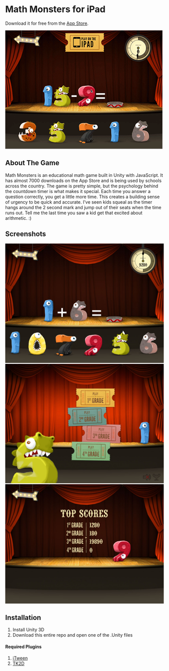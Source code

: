 # Math Monsters for iPad

Download it for free from the [App Store](https://itunes.apple.com/us/app/math-monsters/id499455175?ls=1&mt=8).

![Math Monsters Gif](github/maingif.gif)

## About The Game 
Math Monsters is an educational math game built in Unity with JavaScript. It has almost 7000 downloads on the App Store and is being used by schools across the country. The game is pretty simple, but the psychology behind the countdown timer is what makes it special. Each time you answer a question correctly, you get a little more time. This creates a building sense of urgency to be quick and accurate. I’ve seen kids squeal as the timer hangs around the 2 second mark and jump out of their seats when the time runs out. Tell me the last time you saw a kid get that excited about arithmetic. :) 

## Screenshots

![Math Monsters](github/math-game-interface.jpg)
![Math Monsters Main Menu](github/main-menu.jpg)
![Math Monsters](github/top-scores.jpg)

## Installation

1. Install Unity 3D 
2. Download this entire repo and open one of the .Unity files

#### Required Plugins

1. [iTween](http://itween.pixelplacement.com/index.php)
2. [TK2D](https://www.assetstore.unity3d.com/en/#!/content/908)
